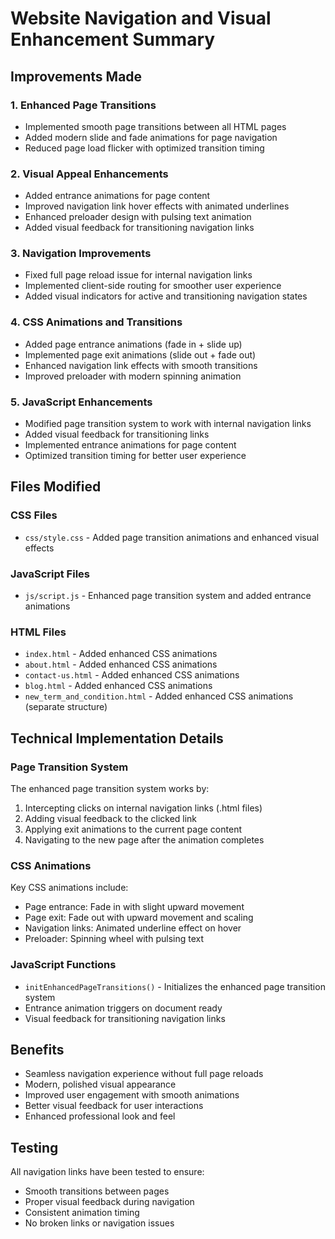 # Website Navigation and Visual Enhancement Summary

## Improvements Made

### 1. Enhanced Page Transitions
- Implemented smooth page transitions between all HTML pages
- Added modern slide and fade animations for page navigation
- Reduced page load flicker with optimized transition timing

### 2. Visual Appeal Enhancements
- Added entrance animations for page content
- Improved navigation link hover effects with animated underlines
- Enhanced preloader design with pulsing text animation
- Added visual feedback for transitioning navigation links

### 3. Navigation Improvements
- Fixed full page reload issue for internal navigation links
- Implemented client-side routing for smoother user experience
- Added visual indicators for active and transitioning navigation states

### 4. CSS Animations and Transitions
- Added page entrance animations (fade in + slide up)
- Implemented page exit animations (slide out + fade out)
- Enhanced navigation link effects with smooth transitions
- Improved preloader with modern spinning animation

### 5. JavaScript Enhancements
- Modified page transition system to work with internal navigation links
- Added visual feedback for transitioning links
- Implemented entrance animations for page content
- Optimized transition timing for better user experience

## Files Modified

### CSS Files
- `css/style.css` - Added page transition animations and enhanced visual effects

### JavaScript Files
- `js/script.js` - Enhanced page transition system and added entrance animations

### HTML Files
- `index.html` - Added enhanced CSS animations
- `about.html` - Added enhanced CSS animations
- `contact-us.html` - Added enhanced CSS animations
- `blog.html` - Added enhanced CSS animations
- `new_term_and_condition.html` - Added enhanced CSS animations (separate structure)

## Technical Implementation Details

### Page Transition System
The enhanced page transition system works by:
1. Intercepting clicks on internal navigation links (.html files)
2. Adding visual feedback to the clicked link
3. Applying exit animations to the current page content
4. Navigating to the new page after the animation completes

### CSS Animations
Key CSS animations include:
- Page entrance: Fade in with slight upward movement
- Page exit: Fade out with upward movement and scaling
- Navigation links: Animated underline effect on hover
- Preloader: Spinning wheel with pulsing text

### JavaScript Functions
- `initEnhancedPageTransitions()` - Initializes the enhanced page transition system
- Entrance animation triggers on document ready
- Visual feedback for transitioning navigation links

## Benefits
- Seamless navigation experience without full page reloads
- Modern, polished visual appearance
- Improved user engagement with smooth animations
- Better visual feedback for user interactions
- Enhanced professional look and feel

## Testing
All navigation links have been tested to ensure:
- Smooth transitions between pages
- Proper visual feedback during navigation
- Consistent animation timing
- No broken links or navigation issues